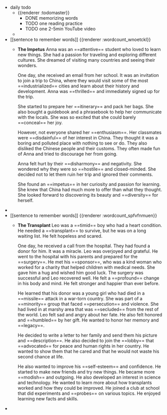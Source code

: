 - daily todo
	- {{renderer :todomaster}}
		- DONE memorizing words
		- TODO one reading practice
		- TODO one 2-5min YouTube video
	-
- [[sentence to remember words]] {{renderer :wordcount_wnoetckl}}
	- **The Impetus**
	  Anna was an ==attentive== student who loved to learn new things. She had a passion for traveling and exploring different cultures. She dreamed of visiting many countries and seeing their wonders.
	  
	  One day, she received an email from her school. It was an invitation to join a trip to China, where they would visit some of the most ==industrialized== cities and learn about their history and development. Anna was ==thrilled== and immediately signed up for the trip.
	  
	  She started to prepare her ==itinerary== and pack her bags. She also bought a guidebook and a phrasebook to help her communicate with the locals. She was so excited that she could barely ==conceal== her joy.
	  
	  However, not everyone shared her ==enthusiasm==. Her classmates were ==disdainful== of her interest in China. They thought it was a boring and polluted place with nothing to see or do. They also disliked the Chinese people and their customs. They often made fun of Anna and tried to discourage her from going.
	  
	  Anna felt hurt by their ==disharmony== and negativity. She wondered why they were so ==hostile== and closed-minded. She decided not to let them ruin her trip and ignored their comments.
	  
	  She found an ==impetus== in her curiosity and passion for learning. She knew that China had much more to offer than what they thought. She looked forward to discovering its beauty and ==diversity== for herself.
-
- [[sentence to remember words]] {{renderer :wordcount_spfvfnmuen}}
	- **The Transplant**
	  Leo was a ==timid== boy who had a heart condition. He needed a ==transplant== to survive, but he was on a long waiting list. He felt hopeless and scared.
	  
	  One day, he received a call from the hospital. They had found a donor for him. It was a miracle. Leo was overjoyed and grateful. He went to the hospital with his parents and prepared for the ==surgery==. He met his ==sponsor==, who was a kind woman who worked for a charity that helped children with medical needs. She gave him a hug and wished him good luck. The surgery was successful and Leo recovered well. He felt a ==profound== change in his body and mind. He felt stronger and happier than ever before.
	  
	  He learned that his donor was a young girl who had died in a ==missile== attack in a war-torn country. She was part of a ==minority== group that faced ==persecution== and violence. She had lived in at marshy area that was ==secluded== from the rest of the world. Leo felt sad and angry about her fate. He also felt honored and ==humbled== by her gift. He wanted to honor her memory and ==legacy==.
	  
	  He decided to write a letter to her family and send them his picture and ==description==. He also decided to join the ==lobby== that ==advocated== for peace and human rights in her country. He wanted to show them that he cared and that he would not waste his second chance at life.
	  
	  He also wanted to improve his ==self-esteem== and confidence. He started to make new friends and try new things. He became more ==modish== and outgoing. He also developed an interest in science and technology. He wanted to learn more about how transplants worked and how they could be improved. He joined a club at school that did experiments and ==probes== on various topics. He enjoyed learning new facts and skills.
-